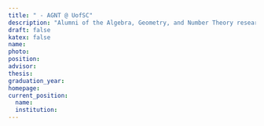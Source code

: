 ```yaml
---
title: " - AGNT @ UofSC"
description: "Alumni of the Algebra, Geometry, and Number Theory research group at the University of South Carolina"
draft: false
katex: false
name: 
photo: 
position: 
advisor: 
thesis: 
graduation_year: 
homepage:
current_position: 
  name:
  institution: 
---
```

